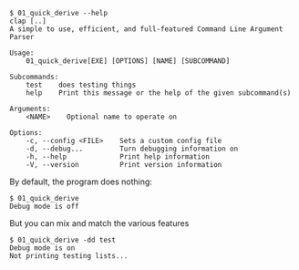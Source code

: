 ```console
$ 01_quick_derive --help
clap [..]
A simple to use, efficient, and full-featured Command Line Argument Parser

Usage:
    01_quick_derive[EXE] [OPTIONS] [NAME] [SUBCOMMAND]

Subcommands:
    test    does testing things
    help    Print this message or the help of the given subcommand(s)

Arguments:
    <NAME>    Optional name to operate on

Options:
    -c, --config <FILE>    Sets a custom config file
    -d, --debug...         Turn debugging information on
    -h, --help             Print help information
    -V, --version          Print version information

```

By default, the program does nothing:
```console
$ 01_quick_derive
Debug mode is off

```

But you can mix and match the various features
```console
$ 01_quick_derive -dd test
Debug mode is on
Not printing testing lists...

```
